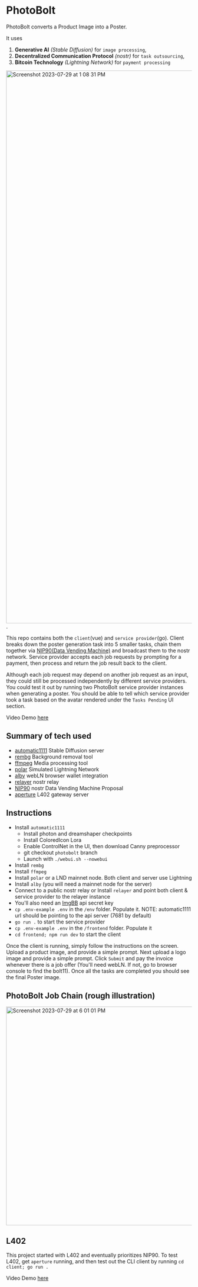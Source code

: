 # PhotoBolt
PhotoBolt converts a Product Image into a Poster.

It uses
1. **Generative AI** *(Stable Diffusion)* for `image processing`,
2. **Decentralized Communication Protocol** *(nostr)* for `task outsourcing`,
3. **Bitcoin Technology** *(Lightning Network)* for `payment processing`

<img width="1494" alt="Screenshot 2023-07-29 at 1 08 31 PM" src="https://github.com/lnconsole/PhotoBolt/assets/43709958/8b2a5966-d402-49d9-b95e-dd6550db98e0">
.
  
This repo contains both the `client`(vue) and `service provider`(go). Client breaks down the poster generation task into 5 smaller tasks, chain them together via [NIP90(Data Vending Machine)](https://github.com/nostr-protocol/nips/blob/vending-machine/90.md) and broadcast them to the nostr network. Service provider accepts each job requests by prompting for a payment, then process and return the job result back to the client.

Although each job request may depend on another job request as an input, they could still be processed independently by different service providers. You could test it out by running two PhotoBolt service provider instances when generating a poster. You should be able to tell which service provider took a task based on the avatar rendered under the `Tasks Pending` UI section.

Video Demo [here](https://youtu.be/xex9rEsrU5I)

## Summary of tech used
- [automatic1111](https://github.com/AUTOMATIC1111/stable-diffusion-webui) Stable Diffusion server
- [rembg](https://github.com/danielgatis/rembg) Background removal tool
- [ffmpeg](https://ffmpeg.org/) Media processing tool
- [polar](https://github.com/jamaljsr/polar) Simulated Lightning Network
- [alby](https://getalby.com/#alby-extension) webLN browser wallet integration
- [relayer](https://github.com/fiatjaf/relayer) nostr relay
- [NIP90](https://github.com/nostr-protocol/nips/blob/vending-machine/90.md) nostr Data Vending Machine Proposal
- [aperture](https://github.com/lightninglabs/aperture) L402 gateway server

## Instructions
- Install `automatic1111`
  - Install photon and dreamshaper checkpoints
  - Install ColoredIcon Lora
  - Enable ControlNet in the UI, then download Canny preprocessor
  - git checkout `photobolt` branch
  - Launch with `./webui.sh --nowebui`
- Install `rembg`
- Install `ffmpeg`
- Install `polar` or a LND mainnet node. Both client and server use Lightning
- Install `alby` (you will need a mainnet node for the server)
- Connect to a public nostr relay or Install `relayer` and point both client & service provider to the relayer instance
- You'll also need an [ImgBB](https://imgbb.com/) api secret key
- `cp .env-example .env` in the `/env` folder. Populate it. NOTE: automatic1111 url should be pointing to the api server (7681 by default)
- `go run .` to start the service provider
- `cp .env-example .env` in the `/frontend` folder. Populate it
- `cd frontend; npm run dev` to start the client

Once the client is running, simply follow the instructions on the screen. Upload a product image, and provide a simple prompt. Next upload a logo image and provide a simple prompt. Click `Submit` and pay the invoice whenever there is a job offer (You'll need webLN. If not, go to browser console to find the bolt11). Once all the tasks are completed you should see the final Poster image.

## PhotoBolt Job Chain (rough illustration)
<img width="591" alt="Screenshot 2023-07-29 at 6 01 01 PM" src="https://github.com/lnconsole/PhotoBolt/assets/43709958/53795b55-709f-410e-924d-5b0ad0236cd2">

## L402
This project started with L402 and eventually prioritizes NIP90. To test L402, get `aperture` running, and then test out the CLI client by running `cd client; go run .`

Video Demo [here](https://www.youtube.com/watch?v=TsCNUxBWcvg)
